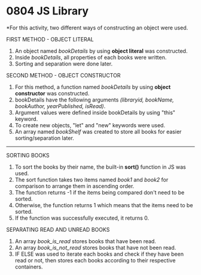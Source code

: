 # 0804 JS Library
*For this activity, two different ways of constructing an object were used.

FIRST METHOD - OBJECT LITERAL
1. An object named _bookDetails_ by using **object literal** was constructed.
2. Inside _bookDetails_, all properties of each books were written.
3. Sorting and separation were done later.

SECOND METHOD - OBJECT CONSTRUCTOR
1. For this method, a function named _bookDetails_ by using **object constructor** was constructed.
2. bookDetails have the following arguments _(libraryid, bookName, bookAuthor, yearPublished, isRead)_.
3. Argument values were defined inside bookDetails by using "this" keyword.
4. To create new objects, "let" and "new" keywords were used.
5. An array named _bookShelf_ was created to store all books for easier sorting/separation later.

******************************************

SORTING BOOKS
1. To sort the books by their name, the built-in **sort()** function in JS was used.
2. The sort function takes two items named _book1_ and _book2_ for comparison to arrange them in ascending order.
3. The function returns -1 if the items being compared don't need to be sorted.
4. Otherwise, the function returns 1 which means that the items need to be sorted.
5. If the function was successfully executed, it returns 0.

SEPARATING READ AND UNREAD BOOKS
1. An array _book_is_read_ stores books that have been read.
2. An array _book_is_not_read_ stores books that have not been read.
3. IF ELSE was used to iterate each books and check if they have been read or not, then stores each books according to their respective containers. 
